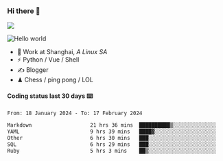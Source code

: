 ### Hi there 👋
![](https://komarev.com/ghpvc/?username=Xuhandsome)


<img src="https://github-readme-stats.vercel.app/api?username=XuHandsome&show_icons=true&theme=merko" alt="Hello world">

<br/>

- 🍻  Work at Shanghai, _A Linux SA_
- ⚡  Python / Vue / Shell
- ✍️  Blogger
- ♟  Chess / ping pong / LOL

#### Coding status last 30 days ⌨️

<!--START_SECTION:waka-->

```txt
From: 18 January 2024 - To: 17 February 2024

Markdown                   21 hrs 36 mins  ██████████▒░░░░░░░░░░░░░░   41.38 %
YAML                       9 hrs 39 mins   ████▓░░░░░░░░░░░░░░░░░░░░   18.51 %
Other                      6 hrs 30 mins   ███░░░░░░░░░░░░░░░░░░░░░░   12.47 %
SQL                        6 hrs 29 mins   ███░░░░░░░░░░░░░░░░░░░░░░   12.43 %
Ruby                       5 hrs 3 mins    ██▒░░░░░░░░░░░░░░░░░░░░░░   09.69 %
```

<!--END_SECTION:waka-->
